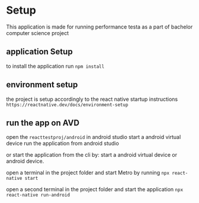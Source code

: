 
# Setup

This application is made for running performance testa as a part of bachelor computer science project

## application Setup

to install the application run `npm install`

## environment setup

the project is setup accordingly to the react native startup instructions
`https://reactnative.dev/docs/environment-setup`


## run the app on AVD

open the `reacttestproj/android` in android studio
start a android virtual device
run the application from android studio

or start the application from the cli by:
start a android virtual device or android device.

open a terminal in the project folder and start Metro by running
`npx react-native start`

open a second terminal in the project folder and start the application
`npx react-native run-android`
